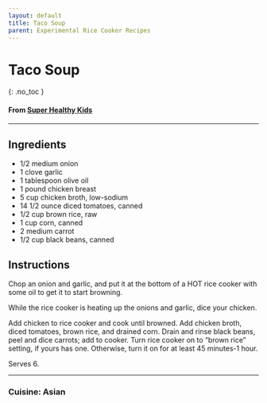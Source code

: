 ```yaml
---
layout: default
title: Taco Soup
parent: Experimental Rice Cooker Recipes
---
```


# Taco Soup
{: .no_toc }

#### From <a href="https://www.superhealthykids.com/recipes/taco-soup-in-the-rice-cooker/" target="_blank">Super Healthy Kids</a>

---

## Ingredients
<ul>
	<li>1/2 medium onion</li>
	<li>1 clove garlic</li>
	<li>1 tablespoon olive oil</li>
	<li>1 pound chicken breast</li>
	<li>5 cup chicken broth, low-sodium</li>
	<li>14 1/2 ounce diced tomatoes, canned</li>
	<li>1/2 cup brown rice, raw</li>
	<li>1 cup corn, canned</li>
	<li>2 medium carrot</li>
	<li>1/2 cup black beans, canned</li>
</ul>

## Instructions
Chop an onion and garlic, and put it at the bottom of a HOT rice cooker with some oil to get it to start browning.

While the rice cooker is heating up the onions and garlic, dice your chicken.

Add chicken to rice cooker and cook until browned. Add chicken broth, diced tomatoes, 
brown rice, and drained corn. Drain and rinse black beans, peel and dice carrots; add to cooker. 
Turn rice cooker on to “brown rice” setting, if yours has one. Otherwise, turn it on for at least 45 minutes-1 hour.

Serves 6.

--- 

### Cuisine: Asian
